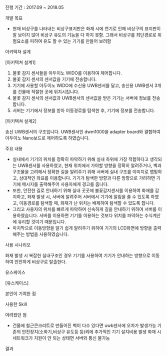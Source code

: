 진행 기간 : 2017.09 ~ 2018.05



개발 목표

- 현재 비상구를 나타내는 비상구표지판은 화재 시에 연기로 인해 비상구의 표지판이 잘 보이지 않아 비상구 유도의 기능을 다 하지 못함. 그래서 비상구를 최단경로로 위험요소를 피하여 유도 할 수 있는 기기를 만들어 보려함



아키텍쳐 설계

[아키텍쳐 설계1]


1. 불꽃 감지 센서들을 아두이노 WIDO를 이용하여 제어합니다.
2. 불꽃 감지 센서의 센서값을 기기에 전송합니다.
3. 기기에 사용할 아두이노 WIDO에 수신용 UWB센서를 달고, 송신용 UWB센서 3개를 건물에 적절한 곳에 위치시킵니다.
4. 불꽃 감지 센서의 센서값과 UWB센서의 센서값을 받은 기기는 서버에 정보를 전송합니다.
5. 서버는 기기에서 정보를 받아 이동경로를 탐색한 후, 기기에 정보를 전송합니다.


[아키텍쳐 설계2]

송신 UWB센서의 구조입니다.
UWB센서인 dwm1000을 adapter board와 결합하여 아두이노 Nano보드로 제어하도록 하였습니다.



주요 내용

- 실내에서 기기의 위치를 정확히 파악하기 위해 실내 측위에 가장 적합하다고 생각되는 UWB센서를 사용하였고, 현재 위치에서 가야할 방향을 정확히 알려주거나, 벽과 구조물을 고려해서 정확한 길을 알려주기 위해 서버에 실내 구조를 이미지로 맵핑하고, 상대적인 좌표를 이용합니다. 기기가 탐색한 방향과 다른 방향으로 가려하면 기기에 메시지를 출력해주어 사용자에게 경고를 줍니다.
- 또한, 안전한 길로 안내하기 위해 실내 곳곳에 불꽃감지센서를 이용하여 화재를 감지하고, 화재 발생 시, 서버에 알려주어 서버에서 기기에 알림을 줄 수 있도록 하였고, 이동경로를 탐색할 때, 화재가 난 위치는 배제하여 탐색할 수 있도록 합니다.
- 그리고 사용자의 위치를 빠르게 파악하여 신속하게 길을 안내하기 위하여 서버를 이용하였습니다. 서버를 이용하면 기기를 이용하는 것보다 위치를 파악하는 수식계산에 유리할 것이기 때문입니다.
- 마지막으로 이동방향을 알기 쉽게 알려주기 위하여 기기의 LCD화면에 방향을 출력해주는 방법을 사용하였습니다.


사용 시나리오

화재 발생 시 복잡한 실내구조인 경우 기기를 사용하여 기기가 안내하는 방향으로 이동하여 안전하게 비상구로 탈출한다.



유스케이스

[유스케이스]



본인이 기여한 점



사용한 Skill



어려웠던 점

- 건물에 철근콘크리트로 만들어진 벽이 다수 있다면 uwb센서에 오차가 발생가능 
기존의 안전장치(소화기,비상구 유도등 등)외에 추가적인 기기 설치비용 발생
화재 시 네트워크가 지원이 안 되는 상태면 서버와 통신 불가능



결과